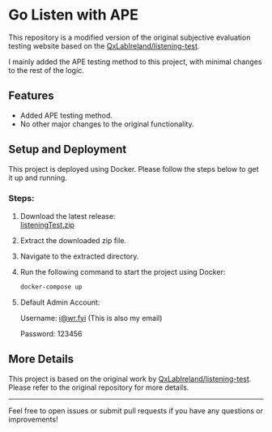 # Go Listen with APE

This repository is a modified version of the original subjective evaluation testing website based on the [QxLabIreland/listening-test](https://github.com/QxLabIreland/listening-test). 

I mainly added the APE testing method to this project, with minimal changes to the rest of the logic.

## Features
- Added APE testing method.
- No other major changes to the original functionality.

## Setup and Deployment

This project is deployed using Docker. Please follow the steps below to get it up and running.

### Steps:
1. Download the latest release:  
   [listeningTest.zip](https://github.com/ProletariatRR/listening-test/releases/download/v0.1.2-beta/listeningTest.zip)
   
2. Extract the downloaded zip file.

3. Navigate to the extracted directory.

4. Run the following command to start the project using Docker:

   ```bash
   docker-compose up
   ```

5. Default Admin Account:

    Username: i@wr.fyi (This is also my email)

    Password: 123456

## More Details

This project is based on the original work by [QxLabIreland/listening-test](https://github.com/QxLabIreland/listening-test). Please refer to the original repository for more details.

--- 

Feel free to open issues or submit pull requests if you have any questions or improvements!